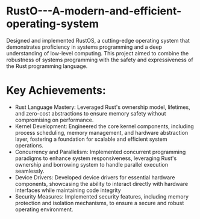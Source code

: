 # RustO---A-modern-and-efficient-operating-system
Designed and implemented RustOS, a cutting-edge operating system that demonstrates proficiency in systems programming and a deep understanding of low-level computing. This project aimed to combine the robustness of systems programming with the safety and expressiveness of the Rust programming language.


# Key Achievements:
- Rust Language Mastery: Leveraged Rust's ownership model, lifetimes, and zero-cost abstractions to ensure memory safety without compromising on performance.
- Kernel Development: Engineered the core kernel components, including process scheduling, memory management, and hardware abstraction layer, fostering a foundation for scalable and efficient system operations.
- Concurrency and Parallelism: Implemented concurrent programming paradigms to enhance system responsiveness, leveraging Rust's ownership and borrowing system to handle parallel execution seamlessly.
- Device Drivers: Developed device drivers for essential hardware components, showcasing the ability to interact directly with hardware interfaces while maintaining code integrity
- Security Measures: Implemented security features, including memory protection and isolation mechanisms, to ensure a secure and robust operating environment.
